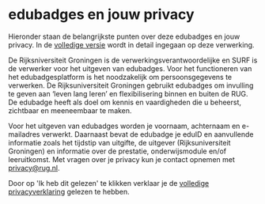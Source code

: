 # edubadges en jouw privacy

Hieronder staan de belangrijkste punten over deze edubadges en jouw privacy. In de [volledige versie](https://raw.githubusercontent.com/edubadges/privacy/master/rijksuniversiteit-groningen/edubadges-nonformal-text-nl.md) wordt in detail ingegaan op deze verwerking.

De Rijksniversiteit Groningen is de verwerkingsverantwoordelijke en SURF is de verwerker voor het uitgeven van edubadges. Voor het functioneren van het edubadgesplatform is het noodzakelijk om persoonsgegevens te verwerken. De Rijksuniversiteit Groningen gebruikt edubadges om invulling te geven aan ‘leven lang leren’ en flexibilisering binnen en buiten de RUG. De edubadge heeft als doel om kennis en vaardigheden die u beheerst, zichtbaar en meeneembaar te maken.

Voor het uitgeven van edubadges worden je voornaam, achternaam en e-mailadres verwerkt. Daarnaast bevat de edubadge je eduID en aanvullende informatie zoals het tijdstip van uitgifte, de uitgever (Rijksuniversiteit Groningen) en informatie over de prestatie, onderwijsmodule en/of leeruitkomst. Met vragen over je privacy kun je contact opnemen met [privacy@rug.nl](mailto:privacy@rug.nl).

Door op 'Ik heb dit gelezen' te klikken verklaar je de [volledige privacyverklaring](https://raw.githubusercontent.com/edubadges/privacy/master/rijksuniversiteit-groningen/edubadges-nonformal-text-nl.md) gelezen te hebben.
